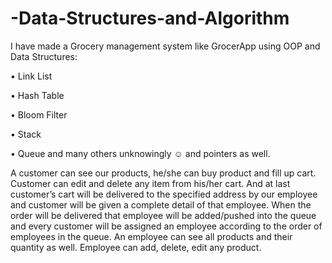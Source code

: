# -Data-Structures-and-Algorithm


I have made a Grocery management system like GrocerApp using OOP and Data Structures:

• Link List

• Hash Table

• Bloom Filter

• Stack

• Queue and many others unknowingly ☺ and pointers as well.


A customer can see our products, he/she can buy product and fill up cart. Customer can edit
and delete any item from his/her cart. And at last customer’s cart will be delivered to the
specified address by our employee and customer will be given a complete detail of that
employee. When the order will be delivered that employee will be added/pushed into the
queue and every customer will be assigned an employee according to the order of employees in
the queue.
An employee can see all products and their quantity as well. Employee can add, delete, edit any
product.
